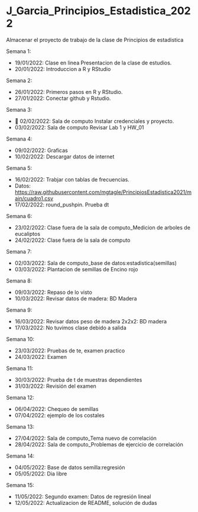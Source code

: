 # J_Garcia_Principios_Estadistica_2022
Almacenar el proyecto de trabajo de la clase de Principios de estadistica

Semana 1:

+ 19/01/2022: Clase en linea Presentacion de la clase de estudios.
+ 20/01/2022: Introduccion a R y RStudio

Semana 2: 

+ 26/01/2022: Primeros pasos en R y RStudio.
+ 27/01/2022: Conectar github y Rstudio.

Semana 3:

+ :dart: 02/02/2022: Sala de computo Instalar credenciales y proyecto.
+ 03/02/2022: Sala de computo Revisar Lab 1 y HW_01

Semana 4:
+ 09/02/2022: Graficas 
+ 10/02/2022: Descargar datos de internet

Semana 5:
+ 16/02/2022: Trabjar con tablas de frecuencias.
+ Datos:  https://raw.githubusercontent.com/mgtagle/PrincipiosEstadistica2021/main/cuadro1.csv
+ 17/02/2022: round_pushpin. Prueba dt

Semana 6:
+ 23/02/2022: Clase fuera de la sala de computo_Medicion de arboles de eucaliptos
+ 24/02/2022: Clase fuera de la sala de computo

Semana 7:
+ 02/03/2022: Sala de computo_base de datos:estadistica(semillas)
+ 03/03/2022: Plantacion de semillas de Encino rojo

Semana 8:
+ 09/03/2022: Repaso de lo visto
+ 10/03/2022: Revisar datos de madera: BD Madera

Semana 9:
+ 16/03/2022: Revisar datos peso de madera 2x2x2: BD madera
+ 17/03/2022: No tuvimos clase debido a salida

Semana 10:
+ 23/03/2022: Pruebas de te, examen practico
+ 24/03/2022: Examen

Semana 11:
+ 30/03/2022: Prueba de t de muestras dependientes
+ 31/03/2022: Revisión del examen

Semana 12:
+ 06/04/2022: Chequeo de semillas
+ 07/04/2022: ejemplo de los costales

Semana 13:
+ 27/04/2022: Sala de computo_Tema nuevo de correlación
+ 28/04/2022: Sala de computo_Problemas de ejercicio de correlación

Semana 14:
+ 04/05/2022: Base de datos semilla:regresión
+ 05/05/2022: Dia libre

Semana 15:
+ 11/05/2022: Segundo examen: Datos de regresión lineal
+ 12/05/2022: Actualizacion de README, solución de dudas
